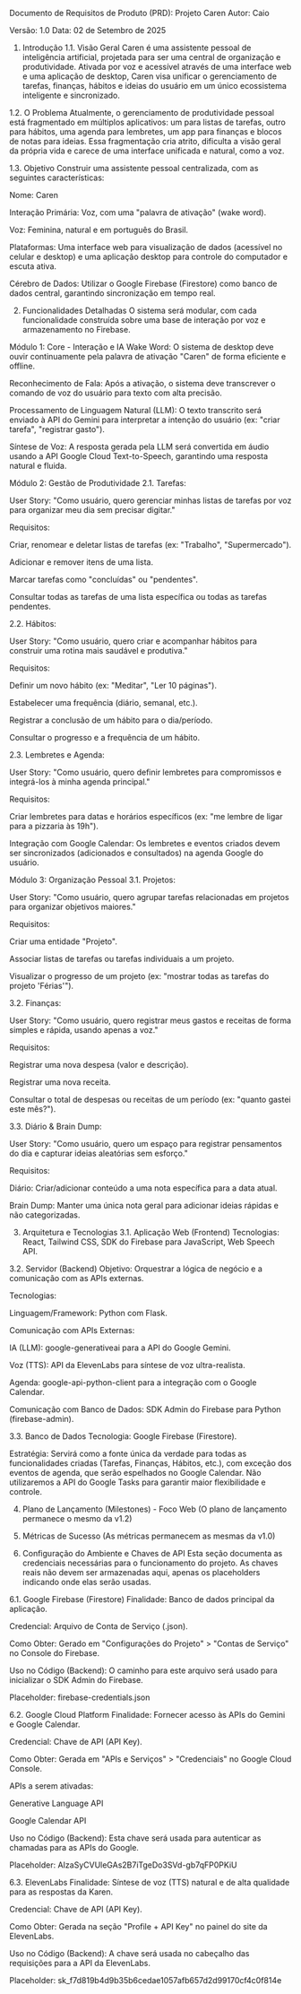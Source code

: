 Documento de Requisitos de Produto (PRD): Projeto Caren
Autor: Caio

Versão: 1.0
Data: 02 de Setembro de 2025

1. Introdução
1.1. Visão Geral
Caren é uma assistente pessoal de inteligência artificial, projetada para ser uma central de organização e produtividade. Ativada por voz e acessível através de uma interface web e uma aplicação de desktop, Caren visa unificar o gerenciamento de tarefas, finanças, hábitos e ideias do usuário em um único ecossistema inteligente e sincronizado.

1.2. O Problema
Atualmente, o gerenciamento de produtividade pessoal está fragmentado em múltiplos aplicativos: um para listas de tarefas, outro para hábitos, uma agenda para lembretes, um app para finanças e blocos de notas para ideias. Essa fragmentação cria atrito, dificulta a visão geral da própria vida e carece de uma interface unificada e natural, como a voz.

1.3. Objetivo
Construir uma assistente pessoal centralizada, com as seguintes características:

Nome: Caren

Interação Primária: Voz, com uma "palavra de ativação" (wake word).

Voz: Feminina, natural e em português do Brasil.

Plataformas: Uma interface web para visualização de dados (acessível no celular e desktop) e uma aplicação desktop para controle do computador e escuta ativa.

Cérebro de Dados: Utilizar o Google Firebase (Firestore) como banco de dados central, garantindo sincronização em tempo real.

2. Funcionalidades Detalhadas
O sistema será modular, com cada funcionalidade construída sobre uma base de interação por voz e armazenamento no Firebase.

Módulo 1: Core - Interação e IA
Wake Word: O sistema de desktop deve ouvir continuamente pela palavra de ativação "Caren" de forma eficiente e offline.

Reconhecimento de Fala: Após a ativação, o sistema deve transcrever o comando de voz do usuário para texto com alta precisão.

Processamento de Linguagem Natural (LLM): O texto transcrito será enviado à API do Gemini para interpretar a intenção do usuário (ex: "criar tarefa", "registrar gasto").

Síntese de Voz: A resposta gerada pela LLM será convertida em áudio usando a API Google Cloud Text-to-Speech, garantindo uma resposta natural e fluida.

Módulo 2: Gestão de Produtividade
2.1. Tarefas:

User Story: "Como usuário, quero gerenciar minhas listas de tarefas por voz para organizar meu dia sem precisar digitar."

Requisitos:

Criar, renomear e deletar listas de tarefas (ex: "Trabalho", "Supermercado").

Adicionar e remover itens de uma lista.

Marcar tarefas como "concluídas" ou "pendentes".

Consultar todas as tarefas de uma lista específica ou todas as tarefas pendentes.

2.2. Hábitos:

User Story: "Como usuário, quero criar e acompanhar hábitos para construir uma rotina mais saudável e produtiva."

Requisitos:

Definir um novo hábito (ex: "Meditar", "Ler 10 páginas").

Estabelecer uma frequência (diário, semanal, etc.).

Registrar a conclusão de um hábito para o dia/período.

Consultar o progresso e a frequência de um hábito.

2.3. Lembretes e Agenda:

User Story: "Como usuário, quero definir lembretes para compromissos e integrá-los à minha agenda principal."

Requisitos:

Criar lembretes para datas e horários específicos (ex: "me lembre de ligar para a pizzaria às 19h").

Integração com Google Calendar: Os lembretes e eventos criados devem ser sincronizados (adicionados e consultados) na agenda Google do usuário.

Módulo 3: Organização Pessoal
3.1. Projetos:

User Story: "Como usuário, quero agrupar tarefas relacionadas em projetos para organizar objetivos maiores."

Requisitos:

Criar uma entidade "Projeto".

Associar listas de tarefas ou tarefas individuais a um projeto.

Visualizar o progresso de um projeto (ex: "mostrar todas as tarefas do projeto 'Férias'").

3.2. Finanças:

User Story: "Como usuário, quero registrar meus gastos e receitas de forma simples e rápida, usando apenas a voz."

Requisitos:

Registrar uma nova despesa (valor e descrição).

Registrar uma nova receita.

Consultar o total de despesas ou receitas de um período (ex: "quanto gastei este mês?").

3.3. Diário & Brain Dump:

User Story: "Como usuário, quero um espaço para registrar pensamentos do dia e capturar ideias aleatórias sem esforço."

Requisitos:

Diário: Criar/adicionar conteúdo a uma nota específica para a data atual.

Brain Dump: Manter uma única nota geral para adicionar ideias rápidas e não categorizadas.

3. Arquitetura e Tecnologias
3.1. Aplicação Web (Frontend)
Tecnologias: React, Tailwind CSS, SDK do Firebase para JavaScript, Web Speech API.

3.2. Servidor (Backend)
Objetivo: Orquestrar a lógica de negócio e a comunicação com as APIs externas.

Tecnologias:

Linguagem/Framework: Python com Flask.

Comunicação com APIs Externas:

IA (LLM): google-generativeai para a API do Google Gemini.

Voz (TTS): API da ElevenLabs para síntese de voz ultra-realista.

Agenda: google-api-python-client para a integração com o Google Calendar.

Comunicação com Banco de Dados: SDK Admin do Firebase para Python (firebase-admin).

3.3. Banco de Dados
Tecnologia: Google Firebase (Firestore).

Estratégia: Servirá como a fonte única da verdade para todas as funcionalidades criadas (Tarefas, Finanças, Hábitos, etc.), com exceção dos eventos de agenda, que serão espelhados no Google Calendar. Não utilizaremos a API do Google Tasks para garantir maior flexibilidade e controle.

4. Plano de Lançamento (Milestones) - Foco Web
(O plano de lançamento permanece o mesmo da v1.2)

5. Métricas de Sucesso
(As métricas permanecem as mesmas da v1.0)

6. Configuração do Ambiente e Chaves de API
Esta seção documenta as credenciais necessárias para o funcionamento do projeto. As chaves reais não devem ser armazenadas aqui, apenas os placeholders indicando onde elas serão usadas.

6.1. Google Firebase (Firestore)
Finalidade: Banco de dados principal da aplicação.

Credencial: Arquivo de Conta de Serviço (.json).

Como Obter: Gerado em "Configurações do Projeto" > "Contas de Serviço" no Console do Firebase.

Uso no Código (Backend): O caminho para este arquivo será usado para inicializar o SDK Admin do Firebase.

Placeholder: firebase-credentials.json

6.2. Google Cloud Platform
Finalidade: Fornecer acesso às APIs do Gemini e Google Calendar.

Credencial: Chave de API (API Key).

Como Obter: Gerada em "APIs e Serviços" > "Credenciais" no Google Cloud Console.

APIs a serem ativadas:

Generative Language API

Google Calendar API

Uso no Código (Backend): Esta chave será usada para autenticar as chamadas para as APIs do Google.

Placeholder: AIzaSyCVUleGAs2B7iTgeDo3SVd-gb7qFP0PKiU

6.3. ElevenLabs
Finalidade: Síntese de voz (TTS) natural e de alta qualidade para as respostas da Karen.

Credencial: Chave de API (API Key).

Como Obter: Gerada na seção "Profile + API Key" no painel do site da ElevenLabs.

Uso no Código (Backend): A chave será usada no cabeçalho das requisições para a API da ElevenLabs.

Placeholder: sk_f7d819b4d9b35b6cedae1057afb657d2d99170cf4c0f814e